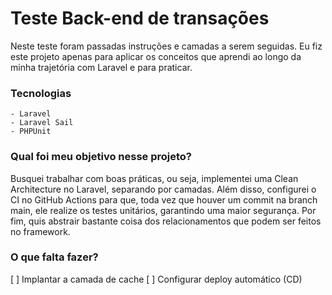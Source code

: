 # Teste Back-end de transações

Neste teste foram passadas instruções e camadas a serem seguidas. Eu fiz este projeto apenas para aplicar os conceitos que aprendi ao longo da minha trajetória com Laravel e para praticar.

### Tecnologias
    - Laravel
    - Laravel Sail
    - PHPUnit

### Qual foi meu objetivo nesse projeto?

Busquei trabalhar com boas práticas, ou seja, implementei uma Clean Architecture no Laravel, separando por camadas. Além disso, configurei o CI no GitHub Actions para que, toda vez que houver um commit na branch main, ele realize os testes unitários, garantindo uma maior segurança. Por fim, quis abstrair bastante coisa dos relacionamentos que podem ser feitos no framework.

### O que falta fazer?

[ ] Implantar a camada de cache
[ ] Configurar deploy automático (CD)
